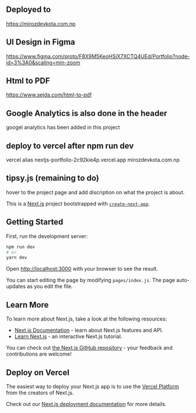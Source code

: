 ## Deployed to
https://mirozdevkota.com.np

## UI Design in Figma
https://www.figma.com/proto/F8X9M5KeoHSjX7XCTQ4UEd/Portfolio?node-id=3%3A0&scaling=min-zoom

## Html to PDF
https://www.sejda.com/html-to-pdf

## Google Analytics is also done in the header
googel analytics has been added in this project

## deploy to vercel after npm run dev
vercel alias nextjs-portfolio-2c92kie4p.vercel.app  mirozdevkota.com.np

## tipsy.js (remaining to do)
hover to the project page and add discription on what the project is about.

This is a [Next.js](https://nextjs.org/) project bootstrapped with [`create-next-app`](https://github.com/vercel/next.js/tree/canary/packages/create-next-app).

## Getting Started

First, run the development server:

```bash
npm run dev
# or
yarn dev
```

Open [http://localhost:3000](http://localhost:3000) with your browser to see the result.

You can start editing the page by modifying `pages/index.js`. The page auto-updates as you edit the file.

## Learn More

To learn more about Next.js, take a look at the following resources:

- [Next.js Documentation](https://nextjs.org/docs) - learn about Next.js features and API.
- [Learn Next.js](https://nextjs.org/learn) - an interactive Next.js tutorial.

You can check out [the Next.js GitHub repository](https://github.com/vercel/next.js/) - your feedback and contributions are welcome!

## Deploy on Vercel

The easiest way to deploy your Next.js app is to use the [Vercel Platform](https://vercel.com/import?utm_medium=default-template&filter=next.js&utm_source=create-next-app&utm_campaign=create-next-app-readme) from the creators of Next.js.

Check out our [Next.js deployment documentation](https://nextjs.org/docs/deployment) for more details.
